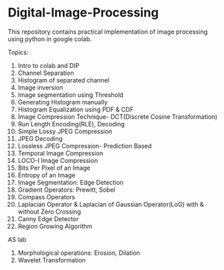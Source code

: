 # Digital-Image-Processing
This repository contains practical implementation of image processing using python in google colab.

Topics:

1. Intro to colab and DIP
2. Channel Separation
3. Histogram of separated channel
4. Image inversion
5. Image segmentation using Threshold
6. Generating Histogram manually
7. Histogram Equalization using PDF & CDF
8. Image Compression Technique- DCT(Discrete Cosine Transformation)
9. Run Length Encoding(RLE), Decoding
10. Simple Lossy JPEG Compression
11. JPEG Decoding
12. Lossless JPEG Compression- Prediction Based
13. Temporal Image Compression
14. LOCO-I Image Compression
15. Bits Per Pixel of an Image 
16. Entropy of an Image 
17. Image Segmentation: Edge Detection
18. Gradient Operators: Prewitt, Sobel
19. Compass Operators
20. Laplacian Operator & Laplacian of Gaussian Operator(LoG) with & without Zero Crossing
21. Canny Edge Detector
22. Region Growing Algorithm

AS lab 
1. Morphological operations: Erosion, Dilation 
2. Wavelet Transformation
